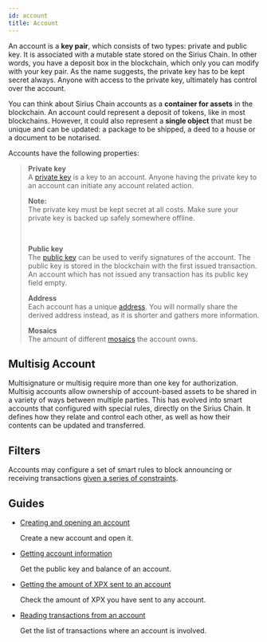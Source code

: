 ```yaml
---
id: account
title: Account
---
```

An account is a **key pair**, which consists of two types: private and public key. It is associated with a mutable state stored on the Sirius Chain. In other words, you have a deposit box in the blockchain, which only you can modify with your key pair. As the name suggests, the private key has to be kept secret always. Anyone with access to the private key, ultimately has control over the account.

You can think about Sirius Chain accounts as a **container for assets** in the blockchain. An account could represent a deposit of tokens, like in most blockchains. However, it could also represent a **single object** that must be unique and can be updated: a package to be shipped, a deed to a house or a document to be notarised.

Accounts have the following properties:

> **Private key** <br>
> A [private key](../protocol/cryptography.md#private-and-public-key) is a key to an account. Anyone having the private key to an account can initiate any account related action. <br>
>
>  <div class="info">
>
> **Note:** <br>
>    The private key must be kept secret at all costs. Make sure your private key is backed up safely somewhere offline.
> </div><br>
>
> **Public key** <br>
> The [public key](../protocol/cryptography.md#private-and-public-key) can be used to verify signatures of the account. The public key is stored in the blockchain with the first issued transaction. An account which has not issued any transaction has its public key field empty. <br>
>
> **Address** <br>
> Each account has a unique [address](../protocol/cryptography.md#address). You will normally share the derived address instead, as it is shorter and gathers more information. <br>
>
> **Mosaics** <br>
> The amount of different [mosaics](./mosaic.md) the account owns. <br>

## Multisig Account

Multisignature or multisig require more than one key for authorization. Multisig accounts allow ownership of account-based assets to be shared in a variety of ways between multiple parties. This has evolved into smart accounts that configured with special rules, directly on the Sirius Chain. It defines how they relate and control each other, as well as how their contents can be updated and transferred. 

## Filters

Accounts may configure a set of smart rules to block announcing or receiving transactions [given a series of constraints](./account-filter.md).


## Guides

- [Creating and opening an account](../guides/account/creating-and-opening-an-account.md)

    Create a new account and open it.

- [Getting account information](../guides/account/getting-account-information.md)

    Get the public key and balance of an account.

- [Getting the amount of XPX sent to an account](../guides/account/getting-the-amount-of-XPX-sent-to-an-account.md)

    Check the amount of XPX you have sent to any account.

- [Reading transactions from an account](../guides/account/reading-transactions-from-an-account.md)

    Get the list of transactions where an account is involved.

